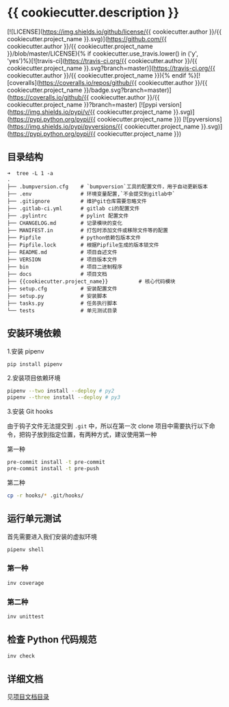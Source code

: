 # {{ cookiecutter.description }}

[![LICENSE](https://img.shields.io/github/license/{{ cookiecutter.author }}/{{ cookiecutter.project_name }}.svg)](https://github.com/{{ cookiecutter.author }}/{{ cookiecutter.project_name }}/blob/master/LICENSE){% if cookiecutter.use_travis.lower() in ('y', 'yes')%}[![travis-ci](https://travis-ci.org/{{ cookiecutter.author }}/{{ cookiecutter.project_name }}.svg?branch=master)](https://travis-ci.org/{{ cookiecutter.author }}/{{ cookiecutter.project_name }}){% endif %}[![coveralls](https://coveralls.io/repos/github/{{ cookiecutter.author }}/{{ cookiecutter.project_name }}/badge.svg?branch=master)](https://coveralls.io/github/{{ cookiecutter.author }}/{{ cookiecutter.project_name }}?branch=master) [![pypi version](https://img.shields.io/pypi/v/{{ cookiecutter.project_name }}.svg)](https://pypi.python.org/pypi/{{ cookiecutter.project_name }}) [![pyversions](https://img.shields.io/pypi/pyversions/{{ cookiecutter.project_name }}.svg)](https://pypi.python.org/pypi/{{ cookiecutter.project_name }})

## 目录结构

```text
➜  tree -L 1 -a
.
├── .bumpversion.cfg    # `bumpversion`工具的配置文件，用于自动更新版本
├── .env                # 环境变量配置,`不会提交到gitlab中`
├── .gitignore          # 维护git仓库需要忽略文件
├── .gitlab-ci.yml      # gitlab ci的配置文件
├── .pylintrc           # pylint 配置文件
├── CHANGELOG.md        # 记录模块的变化
├── MANIFEST.in         # 打包时添加文件或移除文件等的配置
├── Pipfile             # python依赖包版本文件
├── Pipfile.lock        # 根据Pipfile生成的版本锁文件
├── README.md           # 项目自述文件
├── VERSION             # 项目版本文件
├── bin                 # 项目二进制程序
├── docs                # 项目文档
├── {{cookiecutter.project_name}}          # 核心代码模块
├── setup.cfg           # 安装配置文件
├── setup.py            # 安装脚本
├── tasks.py            # 任务执行脚本
└── tests               # 单元测试目录

```

## 安装环境依赖

1.安装 pipenv

```bash
pip install pipenv
```

2.安装项目依赖环境

```bash
pipenv --two install --deploy # py2
pipenv --three install --deploy # py3
```

3.安装 Git hooks

由于钩子文件无法提交到 `.git` 中，所以在第一次 clone 项目中需要执行以下命令，把钩子放到指定位置，有两种方式，建议使用第一种

第一种

```bash
pre-commit install -t pre-commit
pre-commit install -t pre-push
```

第二种

```bash
cp -r hooks/* .git/hooks/
```

## 运行单元测试

首先需要进入我们安装的虚拟环境

```bash
pipenv shell
```

### 第一种

```bash
inv coverage
```

### 第二种

```bash
inv unittest
```

## 检查 Python 代码规范

```bash
inv check
```

## 详细文档

见[项目文档目录](docs/README.md)
